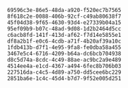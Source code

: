 
                69596c3e-86e5-48da-a920-f520ec7b7565
                8f618c2e-0088-406b-92cf-c49ab80638f7
                45f04d38-9f65-4630-93d4-e27339b04a15
                95ef09b9-b07c-48ad-9d08-1d2b2464d5cc
                c6acb8fd-141f-413d-af62-f7d14e5855e1
                df8a2b1f-e0c6-4cdb-a71f-4b20af39a10c
                1fdb413b-d7f1-4e95-9fa8-fe0dba58a455
                3467e5c4-6716-4209-b64a-dc6bcb704938
                d8c5d74a-8cdc-4c49-88ae-ac9bc2a9e489
                4514ee4a-e1cd-4367-a494-6fec8b706b03
                227516da-c4c5-4d89-a750-dd5cee6bc229
                2851ba6e-1c4c-45d4-b7d7-9f52e005d251
                
